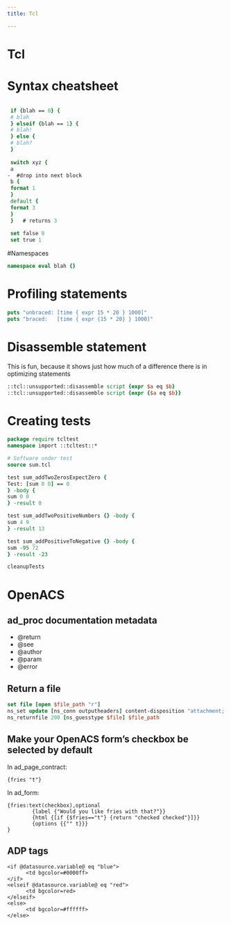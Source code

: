 ```yaml
---
title: Tcl

---
```


# Tcl

# Syntax cheatsheet

```tcl

 if {blah == 0} {
 # blah
 } elseif {blah == 1} {
 # blah!
 } else {
 # blah?
 }
 
 switch xyz {
 a
-  #drop into next block
 b {
 format 1
 }
 default {
 format 3
 }
 }   # returns 3
 
 set false 0
 set true 1
```

#Namespaces

```tcl
namespace eval blah {}
```

# Profiling statements

```tcl
puts "unbraced: [time { expr 15 * 20 } 1000]"
puts "braced:   [time { expr {15 * 20} } 1000]"
```

# Disassemble statement

This is fun, because it shows just how much of a difference there is in optimizing statements

```tcl
::tcl::unsupported::disassemble script {expr $a eq $b}
::tcl::unsupported::disassemble script {expr {$a eq $b}}
```

# Creating tests

```tcl
package require tcltest
namespace import ::tcltest::*

# Software under test
source sum.tcl

test sum_addTwoZerosExpectZero {
Test: [sum 0 0] == 0
} -body {
sum 0 0
} -result 0

test sum_addTwoPositiveNumbers {} -body {
sum 4 9
} -result 13

test sum_addPositiveToNegative {} -body {
sum -95 72
} -result -23

cleanupTests
```

# OpenACS

## ad_proc documentation metadata

- @return
- @see
- @author
- @param
- @error

## Return a file

```tcl
set file [open $file_path "r"]
ns_set update [ns_conn outputheaders] content-disposition "attachment; filename=$filename"
ns_returnfile 200 [ns_guesstype $file] $file_path
```

## Make your OpenACS form’s checkbox be selected by default
In ad_page_contract:

```
{fries "t"}
```

In ad_form:

```
{fries:text(checkbox),optional
        {label {"Would you like fries with that?"}}
        {html {[if {$fries=="t"} {return "checked checked"}]}}
        {options {{"" t}}}
}
```

## ADP tags

```
<if @datasource.variable@ eq "blue">
      <td bgcolor=#0000ff>
</if>
<elseif @datasource.variable@ eq "red">
      <td bgcolor=red>
</elseif>
<else>
      <td bgcolor=#ffffff>
</else>
```
